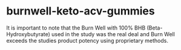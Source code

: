 # burnwell-keto-acv-gummies
It is important to note that the Burn Well with 100% BHB (Beta-Hydroxybutyrate) used in the study was the real deal and Burn Well exceeds the studies product potency using proprietary methods.
